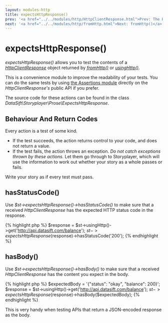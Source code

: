 ```yaml
---
layout: modules-http
title: expectsHttpResponse()
prev: '<a href="../../modules/http/HttpClientResponse.html">Prev: The HttpClientResponse Object</a>'
next: '<a href="../../modules/http/fromHttp.html">Next: fromHttp()</a>'
---
```


# expectsHttpResponse()

_expectsHttpResponse()_ allows you to test the contents of a _[HttpClientResponse](HttpClientResponse.html)_ object returned by _[fromHttp()](fromHttp.html)_ or _[usingHttp()](usingHttp.html)_.

This is a convenience module to improve the readability of your tests. You can do the same tests by using [the Assertions module](../assertions/index.html) directly on the _HttpClientResponse's_ public API if you prefer.

The source code for these actions can be found in the class _DataSift\Storyplayer\Prose\ExpectsHttpResponse_.

## Behaviour And Return Codes

Every action is a test of some kind.

* If the test succeeds, the action returns control to your code, and does not return a value.
* If the test fails, the action throws an exception. _Do not catch exceptions thrown by these actions._ Let them go through to Storyplayer, which will use the information to work out whether your story as a whole passes or fails.

Write your story as if every test must pass.

## hasStatusCode()

Use _$st->expectsHttpResponse()->hasStatusCode()_ to make sure that a received _HttpClientResponse_ has the expected HTTP status code in the response.

{% highlight php %}
$response = $st->usingHttp()->get('http://api.datasift.com/balance');
$st->expectsHttpResponse($response)->hasStatusCode('200');
{% endhighlight %}

## hasBody()

Use _$st->expectsHttpResponse()->hasBody()_ to make sure that a received _HttpClientResponse_ has the content you expect in the body.

{% highlight php %}
$expectedBody = '{"status": "okay", "balance": 200}';
$response = $st->usingHttp()->get('http://api.datasift.com/balance');
$st->expectsHttpResponse($response)->hasBody($expectedBody);
{% endhighlight %}

This is very handy when testing APIs that return a JSON-encoded response as the body.